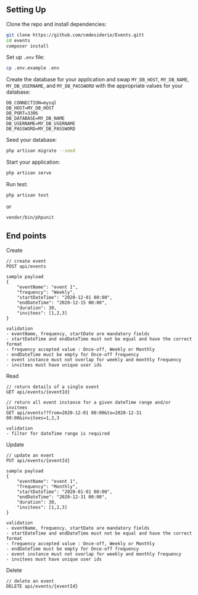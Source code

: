 ## Setting Up

Clone the repo and install dependencies:

```bash
git clone https://github.com/cmdesiderio/Events.gitt
cd events
composer install
```

Set up `.env` file:

```bash
cp .env.example .env
```

Create the database for your application and swap `MY_DB_HOST`, `MY_DB_NAME`, `MY_DB_USERNAME`, and `MY_DB_PASSWORD` with the appropriate values for your database:

```
DB_CONNECTION=mysql
DB_HOST=MY_DB_HOST
DB_PORT=3306
DB_DATABASE=MY_DB_NAME
DB_USERNAME=MY_DB_USERNAME
DB_PASSWORD=MY_DB_PASSWORD
```

Seed your database:

```bash
php artisan migrate --seed
```

Start your application:

```bash
php artisan serve
```

Run test:

```bash
php artisan test
```
or
```bash
vendor/bin/phpunit
```

End points
----------

Create
```
// create event
POST api/events

sample payload
{
    "eventName": "event 1",
    "frequency": "Weekly",
    "startDateTime": "2020-12-01 00:00",
    "endDateTime": "2020-12-15 00:00",
    "duration": 30, 
    "invitees": [1,2,3]
}

validation
- eventName, frequency, startDate are mandatory fields
- startDateTime and endDateTime must not be equal and have the correct format
- frequency accepted value : Once-off, Weekly or Monthly
- endDateTime must be empty for Once-off frequency
- event instance must not overlap for weekly and monthly frequency
- invitees must have unique user ids
```

Read
```
// return details of a single event
GET api/events/{eventId}

// return all event instance for a given dateTime range and/or invitees
GET api/events??from=2020-12-01 00:00&to=2020-12-31 00:00&invitees=1,2,3

validation
- filter for dateTime range is required
```

Update
```
// update an event
PUT api/events/{eventId}

sample payload
{
    "eventName": "event 1",
    "frequency": "Monthly",
    "startDateTime": "2020-01-01 00:00",
    "endDateTime": "2020-12-31 00:00",
    "duration": 30, 
    "invitees": [1,2,3]
}

validation
- eventName, frequency, startDate are mandatory fields
- startDateTime and endDateTime must not be equal and have the correct format
- frequency accepted value : Once-off, Weekly or Monthly
- endDateTime must be empty for Once-off frequency
- event instance must not overlap for weekly and monthly frequency
- invitees must have unique user ids
```

Delete
```
// delete an event
DELETE api/events/{eventId}

```
